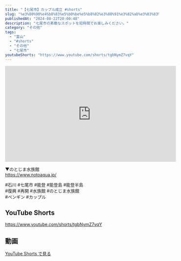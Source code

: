 ```yaml
---
title: "【七尾市】カップル成立 #shorts"
slug: "%e3%80%90%e4%b8%83%e5%b0%be%e5%b8%82%e3%80%91%e3%82%ab%e3%83%83%e3%83%97%e3%83%ab%e6%88%90%e7%ab%8b-shorts"
publishedAt: "2024-08-22T20:00:48"
description: "七尾市の素敵なスポットを短時間でお楽しみください。"
category: "その他"
tags: 
  - "富山"
  - "#shorts"
  - "その他"
  - "七尾市"
youtubeShorts: "https://www.youtube.com/shorts/tgbNymZ7vqY"
---
```


<iframe width="560" height="315" src="https://www.youtube.com/embed/kllz3w0_JzU" frameborder="0" allowfullscreen></iframe>

▼のとじま水族館<br />
https://www.notoaqua.jp/

#石川 #七尾市 #能登 #能登島 #能登半島<br />
#復興 #再開 #水族館 #のとじま水族館<br />
#ペンギン #カップル

## YouTube Shorts

https://www.youtube.com/shorts/tgbNymZ7vqY

## 動画

[YouTube Shorts で見る](https://www.youtube.com/shorts/tgbNymZ7vqY)

